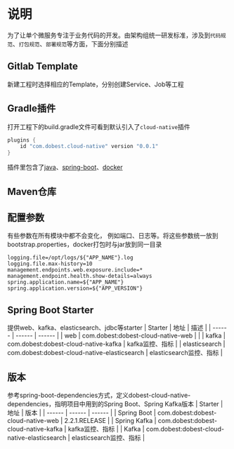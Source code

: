 # 说明
为了让单个微服务专注于业务代码的开发。由架构组统一研发标准，涉及到`代码规范`、`打包规范`、`部署规范`等方面，下面分别描述

## Gitlab Template
新建工程时选择相应的Template，分别创建Service、Job等工程

## Gradle插件
打开工程下的build.gradle文件可看到默认引入了`cloud-native`插件
``` gradle
plugins {
    id "com.dobest.cloud-native" version "0.0.1"
}
```
插件里包含了[java](https://docs.gradle.org/current/dsl/org.gradle.api.tasks.JavaExec.html#org.gradle.api.tasks.JavaExec)、[spring-boot](https://plugins.gradle.org/plugin/org.springframework.boot)、[docker](https://plugins.gradle.org/plugin/com.palantir.docker)

## Maven仓库

## 配置参数
有些参数在所有模块中都不会变化， 例如端口、日志等。将这些参数统一放到bootstrap.properties，docker打包时与jar放到同一目录

```properties
logging.file=/opt/logs/${"APP_NAME"}.log
logging.file.max-history=10
management.endpoints.web.exposure.include=*
management.endpoint.health.show-details=always
spring.application.name=${"APP_NAME"}
spring.application.version=${"APP_VERSION"}
```

## Spring Boot Starter
提供web、kafka、elasticsearch、jdbc等starter
| Starter | 地址 | 描述 |
| ------ | ------ | ------ |
| web | com.dobest:dobest-cloud-native-web | |
| kafka | com.dobest:dobest-cloud-native-kafka | kafka监控、指标 |
| elasticsearch | com.dobest:dobest-cloud-native-elasticsearch | elasticsearch监控、指标 |

## 版本
参考spring-boot-dependencies方式，定义dobest-cloud-native-dependencies，指明项目中用到的Spring Boot、Spring Kafka版本
| Starter | 地址 | 版本 |
| ------ | ------ | ------ |
| Spring Boot | com.dobest:dobest-cloud-native-web | 2.2.1.RELEASE |
| Spring Kafka | com.dobest:dobest-cloud-native-kafka | kafka监控、指标 |
| Kafka | com.dobest:dobest-cloud-native-elasticsearch | elasticsearch监控、指标 |
